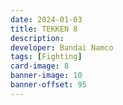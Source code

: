 ```yaml
---
date: 2024-01-03
title: TEKKEN 8
description:
developer: Bandai Namco
tags: [Fighting]
card-image: 8
banner-image: 10
banner-offset: 95
---
```

